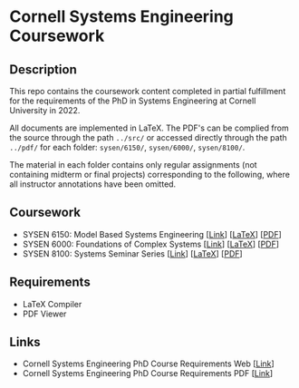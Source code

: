 # Cornell Systems Engineering Coursework

## Description
This repo contains the coursework content completed in partial fulfillment for the requirements of the PhD in Systems Engineering at Cornell University in 2022.

All documents are implemented in LaTeX. The PDF's can be complied from the source through the path ``../src/`` or accessed directly through the path ``../pdf/`` for each folder: ``sysen/6150/``, ``sysen/6000/``, ``sysen/8100/``. 

The material in each folder contains only regular assignments (not containing midterm or final projects) corresponding to the following, where all instructor annotations have been omitted.

## Coursework
- SYSEN 6150: Model Based Systems Engineering [<a href="https://classes.cornell.edu/browse/roster/FA22/class/SYSEN/6150">Link</a>] [<a href='https://github.com/nickkunz/sysen/tree/main/6150/src'>LaTeX</a>] [<a href='https://github.com/nickkunz/sysen/tree/main/6150/pdf'>PDF</a>]
- SYSEN 6000: Foundations of Complex Systems [<a href="https://classes.cornell.edu/browse/roster/FA22/class/SYSEN/6000">Link</a>] [<a href='https://github.com/nickkunz/sysen/tree/main/6000/src'>LaTeX</a>] [<a href='https://github.com/nickkunz/sysen/tree/main/6000/pdf'>PDF</a>]
- SYSEN 8100: Systems Seminar Series [<a href="https://classes.cornell.edu/browse/roster/FA22/class/SYSEN/8100">Link</a>] [<a href='https://github.com/nickkunz/sysen/tree/main/8100/src'>LaTeX</a>] [<a href='https://github.com/nickkunz/sysen/tree/main/8100/pdf'>PDF</a>]

## Requirements
- LaTeX Compiler
- PDF Viewer

## Links
- Cornell Systems Engineering PhD Course Requirements Web [<a href='https://www.systemseng.cornell.edu/se/programs/systems-phd/systems-phd-degree-requirements'>Link</a>]
- Cornell Systems Engineering PhD Course Requirements PDF [<a href='https://www.systemseng.cornell.edu/sites/default/files/users/user7731/Systems%20Ph.D%20Degree%20Requirements-%20FA18%20(VD).pdf'>Link</a>]
